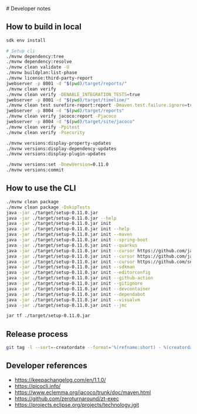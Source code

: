 # Developer notes

## How to build in local

```bash
sdk env install

# Setup cli
./mvnw dependency:tree
./mvnw dependency:resolve
./mvnw clean validate -U
./mvnw buildplan:list-phase
./mvnw license:third-party-report
jwebserver -p 8001 -d "$(pwd)/target/reports/"
./mvnw clean verify
./mvnw clean verify -DENABLE_INTEGRATION_TESTS=true
jwebserver -p 8001 -d "$(pwd)/target/timeline/"
./mvnw clean test surefire-report:report -Dmaven.test.failure.ignore=true
jwebserver -p 8004 -d "$(pwd)/target/reports"
./mvnw clean verify jacoco:report -Pjacoco
jwebserver -p 8004 -d "$(pwd)/target/site/jacoco"
./mvnw clean verify -Ppitest
./mvnw clean verify -Psecurity

./mvnw versions:display-property-updates
./mvnw versions:display-dependency-updates
./mvnw versions:display-plugin-updates

./mvnw versions:set -DnewVersion=0.11.0
./mvnw versions:commit
```

## How to use the CLI

```bash
./mvnw clean package
./mvnw clean package -DskipTests
java -jar ./target/setup-0.11.0.jar
java -jar ./target/setup-0.11.0.jar --help
java -jar ./target/setup-0.11.0.jar init
java -jar ./target/setup-0.11.0.jar init --help
java -jar ./target/setup-0.11.0.jar init --maven
java -jar ./target/setup-0.11.0.jar init --spring-boot
java -jar ./target/setup-0.11.0.jar init --quarkus
java -jar ./target/setup-0.11.0.jar init --cursor https://github.com/jabrena/cursor-rules-java
java -jar ./target/setup-0.11.0.jar init --cursor https://github.com/jabrena/cursor-rules-agile
java -jar ./target/setup-0.11.0.jar init --cursor https://github.com/snarktank/ai-dev-tasks .
java -jar ./target/setup-0.11.0.jar init --sdkman
java -jar ./target/setup-0.11.0.jar init --editorconfig
java -jar ./target/setup-0.11.0.jar init --github-action
java -jar ./target/setup-0.11.0.jar init --gitignore
java -jar ./target/setup-0.11.0.jar init --devcontainer
java -jar ./target/setup-0.11.0.jar init --dependabot
java -jar ./target/setup-0.11.0.jar init --visualvm
java -jar ./target/setup-0.11.0.jar init --jmc

jar tf ./target/setup-0.11.0.jar
```

## Release process

```bash
git tag -l --sort=-creatordate --format='%(refname:short) - %(creatordate:format:%d/%m/%Y)'
```

## Developer references

- https://keepachangelog.com/en/1.1.0/
- https://picocli.info/
- https://www.eclemma.org/jacoco/trunk/doc/maven.html
- https://github.com/zeroturnaround/zt-exec
- https://projects.eclipse.org/projects/technology.jgit